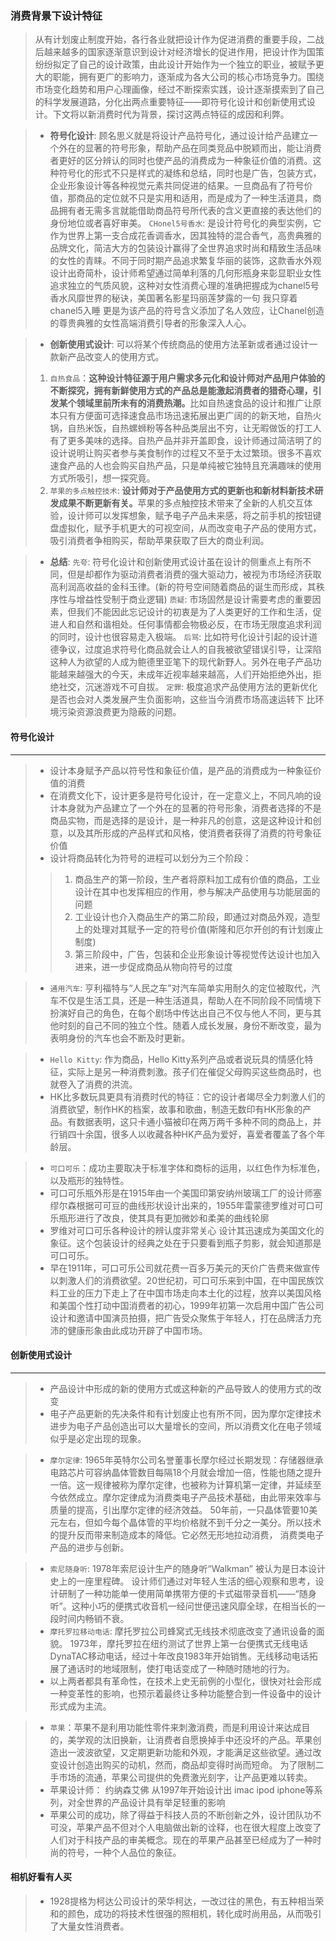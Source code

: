 ### 消费背景下设计特征

> 从有计划废止制度开始，各行各业就把设计作为促进消费的重要手段，二战后越来越多的国家逐渐意识到设计对经济增长的促进作用，把设计作为国策纷纷拟定了自己的设计政策，由此设计开始作为一个独立的职业，被赋予更大的职能，拥有更广的影响力，逐渐成为各大公司的核心市场竞争力。围绕市场变化趋势和用户心理画像，经过不断探索实践，设计逐渐摸索到了自己的科学发展道路，分化出两点重要特征——即符号化设计和创新使用式设计。下文将以新消费时代为背景，探讨这两点特征的成因和利弊。

> - **符号化设计**: 顾名思义就是将设计产品符号化，通过设计给产品建立一个外在的显著的符号形象，帮助产品在同类竞品中脱颖而出，能让消费者更好的区分辨认的同时也使产品的消费成为一种象征价值的消费。这种符号化的形式不只是样式的凝练和总结，同时也是广告，包装方式，企业形象设计等各种视觉元素共同促进的结果。一旦商品有了符号价值，那商品的定位就不只是实用和适用，而是成为了一种生活道具，商品拥有者无需多言就能借助商品符号所代表的含义更直接的表达他们的身份地位或者喜好审美。
> `CHonel5号香水`: 是设计符号化的典型实例，它作为世界上第一支合成花香调香水，因其独特的混合香气，高贵典雅的品牌文化，简洁大方的包装设计赢得了全世界追求时尚和精致生活品味的女性的青睐。不同于同时期产品追求繁复华丽的装饰，这款香水外观设计出奇简朴，设计师希望通过简单利落的几何形瓶身来彰显职业女性追求独立的气质风貌，这种对女性消费心理的准确把握成为chanel5号香水风靡世界的秘诀，美国著名影星玛丽莲梦露的一句 我只穿着chanel5入睡 更是为该产品的符号含义添加了名人效应，让Chanel创造的尊贵典雅的女性高端消费引导者的形象深入人心。

> - **创新使用式设计**: 可以将某个传统商品的使用方法革新或者通过设计一款新产品改变人的使用方式。
> 1. `自热食品`：<b>这种设计特征源于用户需求多元化和设计师对产品用户体验的不断探究，拥有新鲜使用方式的产品总是能激起消费者的猎奇心理，引发某个领域里前所未有的消费热潮。</b>比如自热速食品的设计和推广让原本只有方便面可选择速食品市场迅速拓展出更广阔的的新天地，自热火锅，自热米饭，自热螺蛳粉等各种品类层出不穷，让无暇做饭的打工人有了更多美味的选择。自热产品并非开盖即食，设计师通过简洁明了的设计说明让购买者参与美食制作的过程又不至于太过繁琐。很多不喜欢速食产品的人也会购买自热产品，只是单纯被它独特且充满趣味的使用方式所吸引，想一探究竟。
> 2. `苹果的多点触控技术`:  <b>设计师对于产品使用方式的更新也和新材料新技术研发成果不断更新有关。</b>苹果的多点触控技术带来了全新的人机交互体验，设计师可以发挥想象，赋予电子产品未来感，将之前手机的按钮键盘虚拟化，赋予手机更大的可视空间，从而改变电子产品的使用方式，吸引消费者争相购买，帮助苹果获取了巨大的商业利润。

> - **总结**: 
> `先夸`: 符号化设计和创新使用式设计虽在设计的侧重点上有所不同，但是却都作为驱动消费者消费的强大驱动力，被视为市场经济获取高利润高收益的金科玉律。(新的符号空间随着商品的诞生而形成，其秩序性与增益性受制于商业逻辑)
> `质疑`: 市场固然是设计需要考虑的重要因素，但我们不能因此忘记设计的初衷是为了人类更好的工作和生活，促进人和自然和谐相处。任何事情都会物极必反，在市场无限度追求利润的同时，设计也很容易走入极端。
> `后骂`: 比如符号化设计引起的设计道德争议，过度追求符号化商品就会让人的自我被欲望错误引导，让深陷这种人为欲望的人成为鲍德里亚笔下的现代新野人。另外在电子产品功能越来越强大的今天，未成年近视率越来越高，人们开始拒绝外出，拒绝社交，沉迷游戏不可自拔。
> `定罪`: 极度追求产品使用方法的更新优化是否也会对人类发展产生负面影响，这些当今消费市场高速运转下 比环境污染资源浪费更为隐蔽的问题。

#### 符号化设计
------------
> - 设计本身赋予产品以符号性和象征价值，是产品的消费成为一种象征价值的消费
> - 在消费文化下，设计更多是符号化设计，在一定意义上，不同凡响的设计本身就为产品建立了一个外在的显著的符号形象，消费者选择的不是商品实物，而是选择的是设计，是一种非凡的创意，这是这种设计和创意，以及其所形成的产品样式和风格，使消费者获得了消费的符号象征价值
> - 设计将商品转化为符号的进程可以划分为三个阶段：
>> 1. 商品生产的第一阶段，生产者将原料加工成有价值的商品，工业设计在其中也发挥相应的作用，参与解决产品使用与功能层面的问题
>> 2. 工业设计也介入商品生产的第二阶段，即通过对商品外观，造型上的处理对其赋予一定的符号价值(斯隆和厄尔开创的有计划废止制度)
>> 3. 第三阶段中，广告，包装和企业形象设计等视觉传达设计也加入进来，进一步促成商品从物向符号的过度

> - `通用汽车`: 亨利福特与“人民之车”对汽车简单实用耐久的定位被取代，汽车不仅是生活工具，还是一种生活道具，帮助人在不同阶段不同情境下扮演好自己的角色，在每个剧场中传达出自己不仅与他人不同，更与其他时刻的自己不同的独立个性。随着人成长发展，身份不断改变，最为表明身份的汽车也会不断及时更新。

> - `Hello Kitty`: 作为商品，Hello Kitty系列产品或者说玩具的情感化特征，实际上是另一种消费刺激。孩子们在催促父母购买这些商品时，也就卷入了消费的洪流。
> - HK比多数玩具更具有消费时代的特征：它的设计者竭尽全力刺激人们的消费欲望，制作HK的档案，故事和歌曲，制造无数印有HK形象的产品。有数据表明，这只卡通小猫被印在两万两千多种不同的商品上，并行销四十余国，很多人以收藏各种HK产品为爱好，喜爱者覆盖了各个年龄层。

> - `可口可乐`：成功主要取决于标准字体和商标的运用，以红色作为标准色，以及瓶形的独特性。
> - 可口可乐瓶外形是在1915年由一个美国印第安纳州玻璃工厂的设计师塞缪尔森根据可可豆的曲线形状设计出来的，1955年雷蒙德罗维对可口可乐瓶形进行了改良，使其具有更加微妙和柔美的曲线轮廓
> - 罗维对可口可乐各种设计的辨认度非常关心 设计其迅速成为美国文化的象征。这个包装设计的经典之处在于只要看到瓶子剪影，就会知道那是可口可乐。
> - 早在1911年，可口可乐公司就花费一百多万美元的天价广告费来做宣传以刺激人们的消费欲望。20世纪初，可口可乐来到中国，在中国民族饮料工业的压力下走上了在中国市场走向本土化的过程，放弃以美国风格和美国个性打动中国消费者的初心，1999年初第一次启用中国广告公司设计和邀请中国演员拍摄，把广告受众聚焦于年轻人，打在品牌活力充沛的健康形象由此成功开辟了中国市场。

#### 创新使用式设计
------------
> - 产品设计中形成的新的使用方式或这种新的产品导致人的使用方式的改变
> - 电子产品更新的先决条件和有计划废止也有所不同，因为摩尔定律技术进步为电子产品创造出可以大量增长的空间，所以消费文化在电子领域似乎是必定出现的现象。

> - `摩尔定律`: 1965年英特尔公司名誉董事长摩尔经过长期发现：存储器继承电路芯片可容纳晶体管数目每隔18个月就会增加一倍，性能也随之提升一倍。这一规律被称为摩尔定律，也被称为计算机第一定律，并延续至今依然成立。摩尔定律成为消费类电子产品技术基础，由此带来效率与质量的提高，引出摩尔定律的经济效益。 50年前，一只晶体管要10美元左右，但如今每个晶体管的平均价格就不到千分之一美分。所以技术的提升反而带来制造成本的降低。它必然无形地拉动消费， 消费类电子产品的进步与创新。

> - `索尼随身听`: 1978年索尼设计生产的随身听“Walkman” 被认为是日本设计史上的一座里程碑。 设计师们通过对年轻人生活的细心观察和思考，设计研制了一种功能单一使用简单携带方便的卡式磁带录音机——“随身听”。这种小巧的便携式收音机一经问世便迅速风靡全球，在相当长的一段时间内畅销不衰。
> - `摩托罗拉移动电话`: 摩托罗拉公司蜂窝式无线技术彻底改变了通讯设备的面貌。 1973年，摩托罗拉在纽约测试了世界上第一台便携式无线电话DynaTAC移动电话，经过十年改良1983年开始销售。无线移动电话拓展了通话时的地域限制，使打电话变成了一种随时随地的行为。
> - 以上两者都具有革命性，在技术上史无前例的小型化，很快对社会形成一种变革性的影响，也预示着最终让多种功能整合到一件设备中的设计形式成为主流。

> - `苹果`：苹果不是利用功能性零件来刺激消费，而是利用设计来达成目的，美学观的汰旧换新，让消费者自愿换掉手中还没坏的产品。苹果创造出一波波欲望，又定期更新功能和外观，才能满足这些欲望。通过改变设计创造出购买的动机，然而，商品却变得时尚而短命。 为了限制二手市场的流通，苹果公司提供的免费激光刻字，让产品更难以转卖。
> - 苹果设计师： 约纳森艾佛 从1997年开始设计出 imac ipod iphone等系列，对全世界的产品设计具有举足轻重的影响
> - 苹果公司的成功，除了得益于科技人员的不断创新之外，设计团队功不可没，苹果产品不但对个人电脑做出新的诠释，也在很大程度上改变了人们对于科技产品的审美概念。现在的苹果产品甚至已经成为了一种时尚的符号，一种个人品位的象征。

#### 相机好看有人买
> - 1928提格为柯达公司设计的荣华柯达，一改过往的黑色，有五种相当荣和的颜色，成功的将技术性很强的照相机，转化成时尚用品，从而吸引了大量女性消费者。